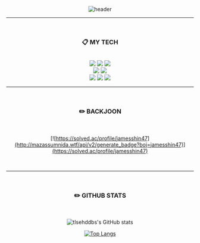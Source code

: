 <div align="center">

![header](https://capsule-render.vercel.app/api?type=transparent&color=auto&height=300&section=header&text=Hello👋&fontColor=ffffff&fontSize=200&animation=fadeIn)


<!-- 헤더 제작, 수정시 참고
https://github.com/kyechan99/capsule-render
-->

---
</br>

### :clipboard: MY TECH

<br/>

<img src="https://img.shields.io/badge/c-A8B9CC?style=for-the-badge&logo=c&logoColor=white">
<img src="https://img.shields.io/badge/c++-00599C?style=for-the-badge&logo=cplusplus&logoColor=white">
<img src="https://img.shields.io/badge/Python-3776AB?style=for-the-badge&logo=Python&logoColor=white">

</br>
<!--유니티는 추후에 수정할 것-->
<img src="https://img.shields.io/badge/Unity-FFFFFF?style=for-the-badge&logo=Unity&logoColor=black"/>
<img src="https://img.shields.io/badge/Unreal%20Engine-0E1128?style=for-the-badge&logo=unrealengine&logoColor=white"/>

</br>

<img src="https://img.shields.io/badge/VSC-007ACC?style=for-the-badge&logo=VisualStudioCode&logoColor=white">
<img src="https://img.shields.io/badge/VisualStudio-5C2D91?style=for-the-badge&logo=VisualStudio&logoColor=white">
<img src="https://img.shields.io/badge/github-181717?style=for-the-badge&logo=github&logoColor=white">

<!--
<img src="https://img.shields.io/badge/aws-232F3E?style=for-the-badge&logo=Amazon aws&logoColor=white"> 
-->


<!-- 수정 또는 추가시 참고
- 뱃지 커스텀 사이트
https://shields.io/category/coverage

- 기술별 아이콘과 색상 코드
https://simpleicons.org/
-->

</br>

---

</br>

### :pencil2: BACKJOON

</br>

[![https://solved.ac/profile/jamesshin47](http://mazassumnida.wtf/api/v2/generate_badge?boj=jamesshin47)](https://solved.ac/profile/jamesshin47)


<!-- 백준(solved.ac) 스탯 수정시 참고
https://github.com/mazassumnida/mazassumnida
-->

<br/>

---

</br>

### :pencil2: GITHUB STATS

<br/>

![tlsehddbs's GitHub stats](https://github-readme-stats.vercel.app/api?username=tlsehddbs&show_icons=true&count_private=true&include_all_commits=true&theme=cobalt)

[![Top Langs](https://github-readme-stats.vercel.app/api/top-langs/?username=tlsehddbs&layout=compact&hide=ShaderLab,GLSL,HLSL,Smalltalk)](https://github.com/tlsehddbs)


<!-- Readme stats 수정시 참고
https://github.com/anuraghazra/github-readme-stats
-->
